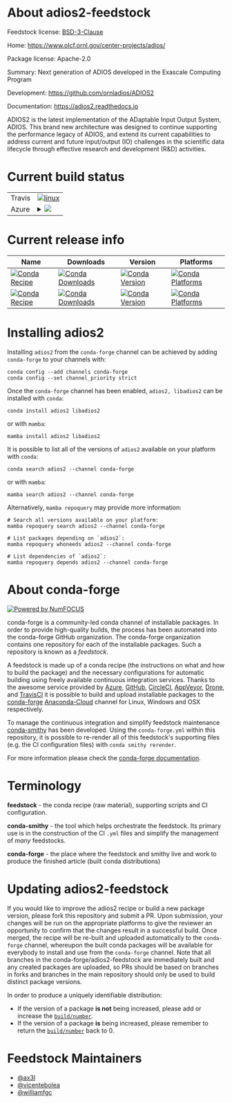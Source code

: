 About adios2-feedstock
======================

Feedstock license: [BSD-3-Clause](https://github.com/conda-forge/adios2-feedstock/blob/main/LICENSE.txt)

Home: https://www.olcf.ornl.gov/center-projects/adios/

Package license: Apache-2.0

Summary: Next generation of ADIOS developed in the Exascale Computing Program

Development: https://github.com/ornladios/ADIOS2

Documentation: https://adios2.readthedocs.io

ADIOS2 is the latest implementation of the ADaptable Input Output System,
ADIOS. This brand new architecture was designed to continue supporting the
performance legacy of ADIOS, and extend its current capabilities to address
current and future input/output (IO) challenges in the scientific data
lifecycle through effective research and development (R&D) activities.


Current build status
====================


<table><tr>
    <td>Travis</td>
    <td>
      <a href="https://app.travis-ci.com/conda-forge/adios2-feedstock">
        <img alt="linux" src="https://img.shields.io/travis/com/conda-forge/adios2-feedstock/main.svg?label=Linux">
      </a>
    </td>
  </tr>
    
  <tr>
    <td>Azure</td>
    <td>
      <details>
        <summary>
          <a href="https://dev.azure.com/conda-forge/feedstock-builds/_build/latest?definitionId=7026&branchName=main">
            <img src="https://dev.azure.com/conda-forge/feedstock-builds/_apis/build/status/adios2-feedstock?branchName=main">
          </a>
        </summary>
        <table>
          <thead><tr><th>Variant</th><th>Status</th></tr></thead>
          <tbody><tr>
              <td>linux_64_mpimpichnumpy1.22python3.10.____cpythonpython_implcpython</td>
              <td>
                <a href="https://dev.azure.com/conda-forge/feedstock-builds/_build/latest?definitionId=7026&branchName=main">
                  <img src="https://dev.azure.com/conda-forge/feedstock-builds/_apis/build/status/adios2-feedstock?branchName=main&jobName=linux&configuration=linux%20linux_64_mpimpichnumpy1.22python3.10.____cpythonpython_implcpython" alt="variant">
                </a>
              </td>
            </tr><tr>
              <td>linux_64_mpimpichnumpy1.22python3.8.____cpythonpython_implcpython</td>
              <td>
                <a href="https://dev.azure.com/conda-forge/feedstock-builds/_build/latest?definitionId=7026&branchName=main">
                  <img src="https://dev.azure.com/conda-forge/feedstock-builds/_apis/build/status/adios2-feedstock?branchName=main&jobName=linux&configuration=linux%20linux_64_mpimpichnumpy1.22python3.8.____cpythonpython_implcpython" alt="variant">
                </a>
              </td>
            </tr><tr>
              <td>linux_64_mpimpichnumpy1.22python3.9.____cpythonpython_implcpython</td>
              <td>
                <a href="https://dev.azure.com/conda-forge/feedstock-builds/_build/latest?definitionId=7026&branchName=main">
                  <img src="https://dev.azure.com/conda-forge/feedstock-builds/_apis/build/status/adios2-feedstock?branchName=main&jobName=linux&configuration=linux%20linux_64_mpimpichnumpy1.22python3.9.____cpythonpython_implcpython" alt="variant">
                </a>
              </td>
            </tr><tr>
              <td>linux_64_mpimpichnumpy1.23python3.11.____cpythonpython_implcpython</td>
              <td>
                <a href="https://dev.azure.com/conda-forge/feedstock-builds/_build/latest?definitionId=7026&branchName=main">
                  <img src="https://dev.azure.com/conda-forge/feedstock-builds/_apis/build/status/adios2-feedstock?branchName=main&jobName=linux&configuration=linux%20linux_64_mpimpichnumpy1.23python3.11.____cpythonpython_implcpython" alt="variant">
                </a>
              </td>
            </tr><tr>
              <td>linux_64_mpimpichnumpy1.26python3.12.____cpythonpython_implcpython</td>
              <td>
                <a href="https://dev.azure.com/conda-forge/feedstock-builds/_build/latest?definitionId=7026&branchName=main">
                  <img src="https://dev.azure.com/conda-forge/feedstock-builds/_apis/build/status/adios2-feedstock?branchName=main&jobName=linux&configuration=linux%20linux_64_mpimpichnumpy1.26python3.12.____cpythonpython_implcpython" alt="variant">
                </a>
              </td>
            </tr><tr>
              <td>linux_64_mpinompinumpy1.22python3.10.____cpythonpython_implcpython</td>
              <td>
                <a href="https://dev.azure.com/conda-forge/feedstock-builds/_build/latest?definitionId=7026&branchName=main">
                  <img src="https://dev.azure.com/conda-forge/feedstock-builds/_apis/build/status/adios2-feedstock?branchName=main&jobName=linux&configuration=linux%20linux_64_mpinompinumpy1.22python3.10.____cpythonpython_implcpython" alt="variant">
                </a>
              </td>
            </tr><tr>
              <td>linux_64_mpinompinumpy1.22python3.8.____cpythonpython_implcpython</td>
              <td>
                <a href="https://dev.azure.com/conda-forge/feedstock-builds/_build/latest?definitionId=7026&branchName=main">
                  <img src="https://dev.azure.com/conda-forge/feedstock-builds/_apis/build/status/adios2-feedstock?branchName=main&jobName=linux&configuration=linux%20linux_64_mpinompinumpy1.22python3.8.____cpythonpython_implcpython" alt="variant">
                </a>
              </td>
            </tr><tr>
              <td>linux_64_mpinompinumpy1.22python3.9.____cpythonpython_implcpython</td>
              <td>
                <a href="https://dev.azure.com/conda-forge/feedstock-builds/_build/latest?definitionId=7026&branchName=main">
                  <img src="https://dev.azure.com/conda-forge/feedstock-builds/_apis/build/status/adios2-feedstock?branchName=main&jobName=linux&configuration=linux%20linux_64_mpinompinumpy1.22python3.9.____cpythonpython_implcpython" alt="variant">
                </a>
              </td>
            </tr><tr>
              <td>linux_64_mpinompinumpy1.23python3.11.____cpythonpython_implcpython</td>
              <td>
                <a href="https://dev.azure.com/conda-forge/feedstock-builds/_build/latest?definitionId=7026&branchName=main">
                  <img src="https://dev.azure.com/conda-forge/feedstock-builds/_apis/build/status/adios2-feedstock?branchName=main&jobName=linux&configuration=linux%20linux_64_mpinompinumpy1.23python3.11.____cpythonpython_implcpython" alt="variant">
                </a>
              </td>
            </tr><tr>
              <td>linux_64_mpinompinumpy1.26python3.12.____cpythonpython_implcpython</td>
              <td>
                <a href="https://dev.azure.com/conda-forge/feedstock-builds/_build/latest?definitionId=7026&branchName=main">
                  <img src="https://dev.azure.com/conda-forge/feedstock-builds/_apis/build/status/adios2-feedstock?branchName=main&jobName=linux&configuration=linux%20linux_64_mpinompinumpy1.26python3.12.____cpythonpython_implcpython" alt="variant">
                </a>
              </td>
            </tr><tr>
              <td>linux_64_mpiopenmpinumpy1.22python3.10.____cpythonpython_implcpython</td>
              <td>
                <a href="https://dev.azure.com/conda-forge/feedstock-builds/_build/latest?definitionId=7026&branchName=main">
                  <img src="https://dev.azure.com/conda-forge/feedstock-builds/_apis/build/status/adios2-feedstock?branchName=main&jobName=linux&configuration=linux%20linux_64_mpiopenmpinumpy1.22python3.10.____cpythonpython_implcpython" alt="variant">
                </a>
              </td>
            </tr><tr>
              <td>linux_64_mpiopenmpinumpy1.22python3.8.____cpythonpython_implcpython</td>
              <td>
                <a href="https://dev.azure.com/conda-forge/feedstock-builds/_build/latest?definitionId=7026&branchName=main">
                  <img src="https://dev.azure.com/conda-forge/feedstock-builds/_apis/build/status/adios2-feedstock?branchName=main&jobName=linux&configuration=linux%20linux_64_mpiopenmpinumpy1.22python3.8.____cpythonpython_implcpython" alt="variant">
                </a>
              </td>
            </tr><tr>
              <td>linux_64_mpiopenmpinumpy1.22python3.9.____cpythonpython_implcpython</td>
              <td>
                <a href="https://dev.azure.com/conda-forge/feedstock-builds/_build/latest?definitionId=7026&branchName=main">
                  <img src="https://dev.azure.com/conda-forge/feedstock-builds/_apis/build/status/adios2-feedstock?branchName=main&jobName=linux&configuration=linux%20linux_64_mpiopenmpinumpy1.22python3.9.____cpythonpython_implcpython" alt="variant">
                </a>
              </td>
            </tr><tr>
              <td>linux_64_mpiopenmpinumpy1.23python3.11.____cpythonpython_implcpython</td>
              <td>
                <a href="https://dev.azure.com/conda-forge/feedstock-builds/_build/latest?definitionId=7026&branchName=main">
                  <img src="https://dev.azure.com/conda-forge/feedstock-builds/_apis/build/status/adios2-feedstock?branchName=main&jobName=linux&configuration=linux%20linux_64_mpiopenmpinumpy1.23python3.11.____cpythonpython_implcpython" alt="variant">
                </a>
              </td>
            </tr><tr>
              <td>linux_64_mpiopenmpinumpy1.26python3.12.____cpythonpython_implcpython</td>
              <td>
                <a href="https://dev.azure.com/conda-forge/feedstock-builds/_build/latest?definitionId=7026&branchName=main">
                  <img src="https://dev.azure.com/conda-forge/feedstock-builds/_apis/build/status/adios2-feedstock?branchName=main&jobName=linux&configuration=linux%20linux_64_mpiopenmpinumpy1.26python3.12.____cpythonpython_implcpython" alt="variant">
                </a>
              </td>
            </tr><tr>
              <td>linux_aarch64_mpimpichnumpy1.22python3.10.____cpythonpython_implcpython</td>
              <td>
                <a href="https://dev.azure.com/conda-forge/feedstock-builds/_build/latest?definitionId=7026&branchName=main">
                  <img src="https://dev.azure.com/conda-forge/feedstock-builds/_apis/build/status/adios2-feedstock?branchName=main&jobName=linux&configuration=linux%20linux_aarch64_mpimpichnumpy1.22python3.10.____cpythonpython_implcpython" alt="variant">
                </a>
              </td>
            </tr><tr>
              <td>linux_aarch64_mpimpichnumpy1.22python3.8.____cpythonpython_implcpython</td>
              <td>
                <a href="https://dev.azure.com/conda-forge/feedstock-builds/_build/latest?definitionId=7026&branchName=main">
                  <img src="https://dev.azure.com/conda-forge/feedstock-builds/_apis/build/status/adios2-feedstock?branchName=main&jobName=linux&configuration=linux%20linux_aarch64_mpimpichnumpy1.22python3.8.____cpythonpython_implcpython" alt="variant">
                </a>
              </td>
            </tr><tr>
              <td>linux_aarch64_mpimpichnumpy1.22python3.9.____cpythonpython_implcpython</td>
              <td>
                <a href="https://dev.azure.com/conda-forge/feedstock-builds/_build/latest?definitionId=7026&branchName=main">
                  <img src="https://dev.azure.com/conda-forge/feedstock-builds/_apis/build/status/adios2-feedstock?branchName=main&jobName=linux&configuration=linux%20linux_aarch64_mpimpichnumpy1.22python3.9.____cpythonpython_implcpython" alt="variant">
                </a>
              </td>
            </tr><tr>
              <td>linux_aarch64_mpimpichnumpy1.23python3.11.____cpythonpython_implcpython</td>
              <td>
                <a href="https://dev.azure.com/conda-forge/feedstock-builds/_build/latest?definitionId=7026&branchName=main">
                  <img src="https://dev.azure.com/conda-forge/feedstock-builds/_apis/build/status/adios2-feedstock?branchName=main&jobName=linux&configuration=linux%20linux_aarch64_mpimpichnumpy1.23python3.11.____cpythonpython_implcpython" alt="variant">
                </a>
              </td>
            </tr><tr>
              <td>linux_aarch64_mpimpichnumpy1.26python3.12.____cpythonpython_implcpython</td>
              <td>
                <a href="https://dev.azure.com/conda-forge/feedstock-builds/_build/latest?definitionId=7026&branchName=main">
                  <img src="https://dev.azure.com/conda-forge/feedstock-builds/_apis/build/status/adios2-feedstock?branchName=main&jobName=linux&configuration=linux%20linux_aarch64_mpimpichnumpy1.26python3.12.____cpythonpython_implcpython" alt="variant">
                </a>
              </td>
            </tr><tr>
              <td>linux_aarch64_mpinompinumpy1.22python3.10.____cpythonpython_implcpython</td>
              <td>
                <a href="https://dev.azure.com/conda-forge/feedstock-builds/_build/latest?definitionId=7026&branchName=main">
                  <img src="https://dev.azure.com/conda-forge/feedstock-builds/_apis/build/status/adios2-feedstock?branchName=main&jobName=linux&configuration=linux%20linux_aarch64_mpinompinumpy1.22python3.10.____cpythonpython_implcpython" alt="variant">
                </a>
              </td>
            </tr><tr>
              <td>linux_aarch64_mpinompinumpy1.22python3.8.____cpythonpython_implcpython</td>
              <td>
                <a href="https://dev.azure.com/conda-forge/feedstock-builds/_build/latest?definitionId=7026&branchName=main">
                  <img src="https://dev.azure.com/conda-forge/feedstock-builds/_apis/build/status/adios2-feedstock?branchName=main&jobName=linux&configuration=linux%20linux_aarch64_mpinompinumpy1.22python3.8.____cpythonpython_implcpython" alt="variant">
                </a>
              </td>
            </tr><tr>
              <td>linux_aarch64_mpinompinumpy1.22python3.9.____cpythonpython_implcpython</td>
              <td>
                <a href="https://dev.azure.com/conda-forge/feedstock-builds/_build/latest?definitionId=7026&branchName=main">
                  <img src="https://dev.azure.com/conda-forge/feedstock-builds/_apis/build/status/adios2-feedstock?branchName=main&jobName=linux&configuration=linux%20linux_aarch64_mpinompinumpy1.22python3.9.____cpythonpython_implcpython" alt="variant">
                </a>
              </td>
            </tr><tr>
              <td>linux_aarch64_mpinompinumpy1.23python3.11.____cpythonpython_implcpython</td>
              <td>
                <a href="https://dev.azure.com/conda-forge/feedstock-builds/_build/latest?definitionId=7026&branchName=main">
                  <img src="https://dev.azure.com/conda-forge/feedstock-builds/_apis/build/status/adios2-feedstock?branchName=main&jobName=linux&configuration=linux%20linux_aarch64_mpinompinumpy1.23python3.11.____cpythonpython_implcpython" alt="variant">
                </a>
              </td>
            </tr><tr>
              <td>linux_aarch64_mpinompinumpy1.26python3.12.____cpythonpython_implcpython</td>
              <td>
                <a href="https://dev.azure.com/conda-forge/feedstock-builds/_build/latest?definitionId=7026&branchName=main">
                  <img src="https://dev.azure.com/conda-forge/feedstock-builds/_apis/build/status/adios2-feedstock?branchName=main&jobName=linux&configuration=linux%20linux_aarch64_mpinompinumpy1.26python3.12.____cpythonpython_implcpython" alt="variant">
                </a>
              </td>
            </tr><tr>
              <td>linux_aarch64_mpiopenmpinumpy1.22python3.10.____cpythonpython_implcpython</td>
              <td>
                <a href="https://dev.azure.com/conda-forge/feedstock-builds/_build/latest?definitionId=7026&branchName=main">
                  <img src="https://dev.azure.com/conda-forge/feedstock-builds/_apis/build/status/adios2-feedstock?branchName=main&jobName=linux&configuration=linux%20linux_aarch64_mpiopenmpinumpy1.22python3.10.____cpythonpython_implcpython" alt="variant">
                </a>
              </td>
            </tr><tr>
              <td>linux_aarch64_mpiopenmpinumpy1.22python3.8.____cpythonpython_implcpython</td>
              <td>
                <a href="https://dev.azure.com/conda-forge/feedstock-builds/_build/latest?definitionId=7026&branchName=main">
                  <img src="https://dev.azure.com/conda-forge/feedstock-builds/_apis/build/status/adios2-feedstock?branchName=main&jobName=linux&configuration=linux%20linux_aarch64_mpiopenmpinumpy1.22python3.8.____cpythonpython_implcpython" alt="variant">
                </a>
              </td>
            </tr><tr>
              <td>linux_aarch64_mpiopenmpinumpy1.22python3.9.____cpythonpython_implcpython</td>
              <td>
                <a href="https://dev.azure.com/conda-forge/feedstock-builds/_build/latest?definitionId=7026&branchName=main">
                  <img src="https://dev.azure.com/conda-forge/feedstock-builds/_apis/build/status/adios2-feedstock?branchName=main&jobName=linux&configuration=linux%20linux_aarch64_mpiopenmpinumpy1.22python3.9.____cpythonpython_implcpython" alt="variant">
                </a>
              </td>
            </tr><tr>
              <td>linux_aarch64_mpiopenmpinumpy1.23python3.11.____cpythonpython_implcpython</td>
              <td>
                <a href="https://dev.azure.com/conda-forge/feedstock-builds/_build/latest?definitionId=7026&branchName=main">
                  <img src="https://dev.azure.com/conda-forge/feedstock-builds/_apis/build/status/adios2-feedstock?branchName=main&jobName=linux&configuration=linux%20linux_aarch64_mpiopenmpinumpy1.23python3.11.____cpythonpython_implcpython" alt="variant">
                </a>
              </td>
            </tr><tr>
              <td>linux_aarch64_mpiopenmpinumpy1.26python3.12.____cpythonpython_implcpython</td>
              <td>
                <a href="https://dev.azure.com/conda-forge/feedstock-builds/_build/latest?definitionId=7026&branchName=main">
                  <img src="https://dev.azure.com/conda-forge/feedstock-builds/_apis/build/status/adios2-feedstock?branchName=main&jobName=linux&configuration=linux%20linux_aarch64_mpiopenmpinumpy1.26python3.12.____cpythonpython_implcpython" alt="variant">
                </a>
              </td>
            </tr><tr>
              <td>linux_ppc64le_mpimpichnumpy1.22python3.10.____cpythonpython_implcpython</td>
              <td>
                <a href="https://dev.azure.com/conda-forge/feedstock-builds/_build/latest?definitionId=7026&branchName=main">
                  <img src="https://dev.azure.com/conda-forge/feedstock-builds/_apis/build/status/adios2-feedstock?branchName=main&jobName=linux&configuration=linux%20linux_ppc64le_mpimpichnumpy1.22python3.10.____cpythonpython_implcpython" alt="variant">
                </a>
              </td>
            </tr><tr>
              <td>linux_ppc64le_mpimpichnumpy1.22python3.8.____cpythonpython_implcpython</td>
              <td>
                <a href="https://dev.azure.com/conda-forge/feedstock-builds/_build/latest?definitionId=7026&branchName=main">
                  <img src="https://dev.azure.com/conda-forge/feedstock-builds/_apis/build/status/adios2-feedstock?branchName=main&jobName=linux&configuration=linux%20linux_ppc64le_mpimpichnumpy1.22python3.8.____cpythonpython_implcpython" alt="variant">
                </a>
              </td>
            </tr><tr>
              <td>linux_ppc64le_mpimpichnumpy1.22python3.9.____cpythonpython_implcpython</td>
              <td>
                <a href="https://dev.azure.com/conda-forge/feedstock-builds/_build/latest?definitionId=7026&branchName=main">
                  <img src="https://dev.azure.com/conda-forge/feedstock-builds/_apis/build/status/adios2-feedstock?branchName=main&jobName=linux&configuration=linux%20linux_ppc64le_mpimpichnumpy1.22python3.9.____cpythonpython_implcpython" alt="variant">
                </a>
              </td>
            </tr><tr>
              <td>linux_ppc64le_mpimpichnumpy1.23python3.11.____cpythonpython_implcpython</td>
              <td>
                <a href="https://dev.azure.com/conda-forge/feedstock-builds/_build/latest?definitionId=7026&branchName=main">
                  <img src="https://dev.azure.com/conda-forge/feedstock-builds/_apis/build/status/adios2-feedstock?branchName=main&jobName=linux&configuration=linux%20linux_ppc64le_mpimpichnumpy1.23python3.11.____cpythonpython_implcpython" alt="variant">
                </a>
              </td>
            </tr><tr>
              <td>linux_ppc64le_mpimpichnumpy1.26python3.12.____cpythonpython_implcpython</td>
              <td>
                <a href="https://dev.azure.com/conda-forge/feedstock-builds/_build/latest?definitionId=7026&branchName=main">
                  <img src="https://dev.azure.com/conda-forge/feedstock-builds/_apis/build/status/adios2-feedstock?branchName=main&jobName=linux&configuration=linux%20linux_ppc64le_mpimpichnumpy1.26python3.12.____cpythonpython_implcpython" alt="variant">
                </a>
              </td>
            </tr><tr>
              <td>linux_ppc64le_mpinompinumpy1.22python3.10.____cpythonpython_implcpython</td>
              <td>
                <a href="https://dev.azure.com/conda-forge/feedstock-builds/_build/latest?definitionId=7026&branchName=main">
                  <img src="https://dev.azure.com/conda-forge/feedstock-builds/_apis/build/status/adios2-feedstock?branchName=main&jobName=linux&configuration=linux%20linux_ppc64le_mpinompinumpy1.22python3.10.____cpythonpython_implcpython" alt="variant">
                </a>
              </td>
            </tr><tr>
              <td>linux_ppc64le_mpinompinumpy1.22python3.8.____cpythonpython_implcpython</td>
              <td>
                <a href="https://dev.azure.com/conda-forge/feedstock-builds/_build/latest?definitionId=7026&branchName=main">
                  <img src="https://dev.azure.com/conda-forge/feedstock-builds/_apis/build/status/adios2-feedstock?branchName=main&jobName=linux&configuration=linux%20linux_ppc64le_mpinompinumpy1.22python3.8.____cpythonpython_implcpython" alt="variant">
                </a>
              </td>
            </tr><tr>
              <td>linux_ppc64le_mpinompinumpy1.22python3.9.____cpythonpython_implcpython</td>
              <td>
                <a href="https://dev.azure.com/conda-forge/feedstock-builds/_build/latest?definitionId=7026&branchName=main">
                  <img src="https://dev.azure.com/conda-forge/feedstock-builds/_apis/build/status/adios2-feedstock?branchName=main&jobName=linux&configuration=linux%20linux_ppc64le_mpinompinumpy1.22python3.9.____cpythonpython_implcpython" alt="variant">
                </a>
              </td>
            </tr><tr>
              <td>linux_ppc64le_mpinompinumpy1.23python3.11.____cpythonpython_implcpython</td>
              <td>
                <a href="https://dev.azure.com/conda-forge/feedstock-builds/_build/latest?definitionId=7026&branchName=main">
                  <img src="https://dev.azure.com/conda-forge/feedstock-builds/_apis/build/status/adios2-feedstock?branchName=main&jobName=linux&configuration=linux%20linux_ppc64le_mpinompinumpy1.23python3.11.____cpythonpython_implcpython" alt="variant">
                </a>
              </td>
            </tr><tr>
              <td>linux_ppc64le_mpinompinumpy1.26python3.12.____cpythonpython_implcpython</td>
              <td>
                <a href="https://dev.azure.com/conda-forge/feedstock-builds/_build/latest?definitionId=7026&branchName=main">
                  <img src="https://dev.azure.com/conda-forge/feedstock-builds/_apis/build/status/adios2-feedstock?branchName=main&jobName=linux&configuration=linux%20linux_ppc64le_mpinompinumpy1.26python3.12.____cpythonpython_implcpython" alt="variant">
                </a>
              </td>
            </tr><tr>
              <td>linux_ppc64le_mpiopenmpinumpy1.22python3.10.____cpythonpython_implcpython</td>
              <td>
                <a href="https://dev.azure.com/conda-forge/feedstock-builds/_build/latest?definitionId=7026&branchName=main">
                  <img src="https://dev.azure.com/conda-forge/feedstock-builds/_apis/build/status/adios2-feedstock?branchName=main&jobName=linux&configuration=linux%20linux_ppc64le_mpiopenmpinumpy1.22python3.10.____cpythonpython_implcpython" alt="variant">
                </a>
              </td>
            </tr><tr>
              <td>linux_ppc64le_mpiopenmpinumpy1.22python3.8.____cpythonpython_implcpython</td>
              <td>
                <a href="https://dev.azure.com/conda-forge/feedstock-builds/_build/latest?definitionId=7026&branchName=main">
                  <img src="https://dev.azure.com/conda-forge/feedstock-builds/_apis/build/status/adios2-feedstock?branchName=main&jobName=linux&configuration=linux%20linux_ppc64le_mpiopenmpinumpy1.22python3.8.____cpythonpython_implcpython" alt="variant">
                </a>
              </td>
            </tr><tr>
              <td>linux_ppc64le_mpiopenmpinumpy1.22python3.9.____cpythonpython_implcpython</td>
              <td>
                <a href="https://dev.azure.com/conda-forge/feedstock-builds/_build/latest?definitionId=7026&branchName=main">
                  <img src="https://dev.azure.com/conda-forge/feedstock-builds/_apis/build/status/adios2-feedstock?branchName=main&jobName=linux&configuration=linux%20linux_ppc64le_mpiopenmpinumpy1.22python3.9.____cpythonpython_implcpython" alt="variant">
                </a>
              </td>
            </tr><tr>
              <td>linux_ppc64le_mpiopenmpinumpy1.23python3.11.____cpythonpython_implcpython</td>
              <td>
                <a href="https://dev.azure.com/conda-forge/feedstock-builds/_build/latest?definitionId=7026&branchName=main">
                  <img src="https://dev.azure.com/conda-forge/feedstock-builds/_apis/build/status/adios2-feedstock?branchName=main&jobName=linux&configuration=linux%20linux_ppc64le_mpiopenmpinumpy1.23python3.11.____cpythonpython_implcpython" alt="variant">
                </a>
              </td>
            </tr><tr>
              <td>linux_ppc64le_mpiopenmpinumpy1.26python3.12.____cpythonpython_implcpython</td>
              <td>
                <a href="https://dev.azure.com/conda-forge/feedstock-builds/_build/latest?definitionId=7026&branchName=main">
                  <img src="https://dev.azure.com/conda-forge/feedstock-builds/_apis/build/status/adios2-feedstock?branchName=main&jobName=linux&configuration=linux%20linux_ppc64le_mpiopenmpinumpy1.26python3.12.____cpythonpython_implcpython" alt="variant">
                </a>
              </td>
            </tr><tr>
              <td>osx_64_mpimpichnumpy1.22python3.10.____cpythonpython_implcpython</td>
              <td>
                <a href="https://dev.azure.com/conda-forge/feedstock-builds/_build/latest?definitionId=7026&branchName=main">
                  <img src="https://dev.azure.com/conda-forge/feedstock-builds/_apis/build/status/adios2-feedstock?branchName=main&jobName=osx&configuration=osx%20osx_64_mpimpichnumpy1.22python3.10.____cpythonpython_implcpython" alt="variant">
                </a>
              </td>
            </tr><tr>
              <td>osx_64_mpimpichnumpy1.22python3.8.____cpythonpython_implcpython</td>
              <td>
                <a href="https://dev.azure.com/conda-forge/feedstock-builds/_build/latest?definitionId=7026&branchName=main">
                  <img src="https://dev.azure.com/conda-forge/feedstock-builds/_apis/build/status/adios2-feedstock?branchName=main&jobName=osx&configuration=osx%20osx_64_mpimpichnumpy1.22python3.8.____cpythonpython_implcpython" alt="variant">
                </a>
              </td>
            </tr><tr>
              <td>osx_64_mpimpichnumpy1.22python3.9.____cpythonpython_implcpython</td>
              <td>
                <a href="https://dev.azure.com/conda-forge/feedstock-builds/_build/latest?definitionId=7026&branchName=main">
                  <img src="https://dev.azure.com/conda-forge/feedstock-builds/_apis/build/status/adios2-feedstock?branchName=main&jobName=osx&configuration=osx%20osx_64_mpimpichnumpy1.22python3.9.____cpythonpython_implcpython" alt="variant">
                </a>
              </td>
            </tr><tr>
              <td>osx_64_mpimpichnumpy1.23python3.11.____cpythonpython_implcpython</td>
              <td>
                <a href="https://dev.azure.com/conda-forge/feedstock-builds/_build/latest?definitionId=7026&branchName=main">
                  <img src="https://dev.azure.com/conda-forge/feedstock-builds/_apis/build/status/adios2-feedstock?branchName=main&jobName=osx&configuration=osx%20osx_64_mpimpichnumpy1.23python3.11.____cpythonpython_implcpython" alt="variant">
                </a>
              </td>
            </tr><tr>
              <td>osx_64_mpimpichnumpy1.26python3.12.____cpythonpython_implcpython</td>
              <td>
                <a href="https://dev.azure.com/conda-forge/feedstock-builds/_build/latest?definitionId=7026&branchName=main">
                  <img src="https://dev.azure.com/conda-forge/feedstock-builds/_apis/build/status/adios2-feedstock?branchName=main&jobName=osx&configuration=osx%20osx_64_mpimpichnumpy1.26python3.12.____cpythonpython_implcpython" alt="variant">
                </a>
              </td>
            </tr><tr>
              <td>osx_64_mpinompinumpy1.22python3.10.____cpythonpython_implcpython</td>
              <td>
                <a href="https://dev.azure.com/conda-forge/feedstock-builds/_build/latest?definitionId=7026&branchName=main">
                  <img src="https://dev.azure.com/conda-forge/feedstock-builds/_apis/build/status/adios2-feedstock?branchName=main&jobName=osx&configuration=osx%20osx_64_mpinompinumpy1.22python3.10.____cpythonpython_implcpython" alt="variant">
                </a>
              </td>
            </tr><tr>
              <td>osx_64_mpinompinumpy1.22python3.8.____cpythonpython_implcpython</td>
              <td>
                <a href="https://dev.azure.com/conda-forge/feedstock-builds/_build/latest?definitionId=7026&branchName=main">
                  <img src="https://dev.azure.com/conda-forge/feedstock-builds/_apis/build/status/adios2-feedstock?branchName=main&jobName=osx&configuration=osx%20osx_64_mpinompinumpy1.22python3.8.____cpythonpython_implcpython" alt="variant">
                </a>
              </td>
            </tr><tr>
              <td>osx_64_mpinompinumpy1.22python3.9.____cpythonpython_implcpython</td>
              <td>
                <a href="https://dev.azure.com/conda-forge/feedstock-builds/_build/latest?definitionId=7026&branchName=main">
                  <img src="https://dev.azure.com/conda-forge/feedstock-builds/_apis/build/status/adios2-feedstock?branchName=main&jobName=osx&configuration=osx%20osx_64_mpinompinumpy1.22python3.9.____cpythonpython_implcpython" alt="variant">
                </a>
              </td>
            </tr><tr>
              <td>osx_64_mpinompinumpy1.23python3.11.____cpythonpython_implcpython</td>
              <td>
                <a href="https://dev.azure.com/conda-forge/feedstock-builds/_build/latest?definitionId=7026&branchName=main">
                  <img src="https://dev.azure.com/conda-forge/feedstock-builds/_apis/build/status/adios2-feedstock?branchName=main&jobName=osx&configuration=osx%20osx_64_mpinompinumpy1.23python3.11.____cpythonpython_implcpython" alt="variant">
                </a>
              </td>
            </tr><tr>
              <td>osx_64_mpinompinumpy1.26python3.12.____cpythonpython_implcpython</td>
              <td>
                <a href="https://dev.azure.com/conda-forge/feedstock-builds/_build/latest?definitionId=7026&branchName=main">
                  <img src="https://dev.azure.com/conda-forge/feedstock-builds/_apis/build/status/adios2-feedstock?branchName=main&jobName=osx&configuration=osx%20osx_64_mpinompinumpy1.26python3.12.____cpythonpython_implcpython" alt="variant">
                </a>
              </td>
            </tr><tr>
              <td>osx_64_mpiopenmpinumpy1.22python3.10.____cpythonpython_implcpython</td>
              <td>
                <a href="https://dev.azure.com/conda-forge/feedstock-builds/_build/latest?definitionId=7026&branchName=main">
                  <img src="https://dev.azure.com/conda-forge/feedstock-builds/_apis/build/status/adios2-feedstock?branchName=main&jobName=osx&configuration=osx%20osx_64_mpiopenmpinumpy1.22python3.10.____cpythonpython_implcpython" alt="variant">
                </a>
              </td>
            </tr><tr>
              <td>osx_64_mpiopenmpinumpy1.22python3.8.____cpythonpython_implcpython</td>
              <td>
                <a href="https://dev.azure.com/conda-forge/feedstock-builds/_build/latest?definitionId=7026&branchName=main">
                  <img src="https://dev.azure.com/conda-forge/feedstock-builds/_apis/build/status/adios2-feedstock?branchName=main&jobName=osx&configuration=osx%20osx_64_mpiopenmpinumpy1.22python3.8.____cpythonpython_implcpython" alt="variant">
                </a>
              </td>
            </tr><tr>
              <td>osx_64_mpiopenmpinumpy1.22python3.9.____cpythonpython_implcpython</td>
              <td>
                <a href="https://dev.azure.com/conda-forge/feedstock-builds/_build/latest?definitionId=7026&branchName=main">
                  <img src="https://dev.azure.com/conda-forge/feedstock-builds/_apis/build/status/adios2-feedstock?branchName=main&jobName=osx&configuration=osx%20osx_64_mpiopenmpinumpy1.22python3.9.____cpythonpython_implcpython" alt="variant">
                </a>
              </td>
            </tr><tr>
              <td>osx_64_mpiopenmpinumpy1.23python3.11.____cpythonpython_implcpython</td>
              <td>
                <a href="https://dev.azure.com/conda-forge/feedstock-builds/_build/latest?definitionId=7026&branchName=main">
                  <img src="https://dev.azure.com/conda-forge/feedstock-builds/_apis/build/status/adios2-feedstock?branchName=main&jobName=osx&configuration=osx%20osx_64_mpiopenmpinumpy1.23python3.11.____cpythonpython_implcpython" alt="variant">
                </a>
              </td>
            </tr><tr>
              <td>osx_64_mpiopenmpinumpy1.26python3.12.____cpythonpython_implcpython</td>
              <td>
                <a href="https://dev.azure.com/conda-forge/feedstock-builds/_build/latest?definitionId=7026&branchName=main">
                  <img src="https://dev.azure.com/conda-forge/feedstock-builds/_apis/build/status/adios2-feedstock?branchName=main&jobName=osx&configuration=osx%20osx_64_mpiopenmpinumpy1.26python3.12.____cpythonpython_implcpython" alt="variant">
                </a>
              </td>
            </tr><tr>
              <td>osx_arm64_mpimpichnumpy1.22python3.10.____cpython</td>
              <td>
                <a href="https://dev.azure.com/conda-forge/feedstock-builds/_build/latest?definitionId=7026&branchName=main">
                  <img src="https://dev.azure.com/conda-forge/feedstock-builds/_apis/build/status/adios2-feedstock?branchName=main&jobName=osx&configuration=osx%20osx_arm64_mpimpichnumpy1.22python3.10.____cpython" alt="variant">
                </a>
              </td>
            </tr><tr>
              <td>osx_arm64_mpimpichnumpy1.22python3.8.____cpython</td>
              <td>
                <a href="https://dev.azure.com/conda-forge/feedstock-builds/_build/latest?definitionId=7026&branchName=main">
                  <img src="https://dev.azure.com/conda-forge/feedstock-builds/_apis/build/status/adios2-feedstock?branchName=main&jobName=osx&configuration=osx%20osx_arm64_mpimpichnumpy1.22python3.8.____cpython" alt="variant">
                </a>
              </td>
            </tr><tr>
              <td>osx_arm64_mpimpichnumpy1.22python3.9.____cpython</td>
              <td>
                <a href="https://dev.azure.com/conda-forge/feedstock-builds/_build/latest?definitionId=7026&branchName=main">
                  <img src="https://dev.azure.com/conda-forge/feedstock-builds/_apis/build/status/adios2-feedstock?branchName=main&jobName=osx&configuration=osx%20osx_arm64_mpimpichnumpy1.22python3.9.____cpython" alt="variant">
                </a>
              </td>
            </tr><tr>
              <td>osx_arm64_mpimpichnumpy1.23python3.11.____cpython</td>
              <td>
                <a href="https://dev.azure.com/conda-forge/feedstock-builds/_build/latest?definitionId=7026&branchName=main">
                  <img src="https://dev.azure.com/conda-forge/feedstock-builds/_apis/build/status/adios2-feedstock?branchName=main&jobName=osx&configuration=osx%20osx_arm64_mpimpichnumpy1.23python3.11.____cpython" alt="variant">
                </a>
              </td>
            </tr><tr>
              <td>osx_arm64_mpimpichnumpy1.26python3.12.____cpython</td>
              <td>
                <a href="https://dev.azure.com/conda-forge/feedstock-builds/_build/latest?definitionId=7026&branchName=main">
                  <img src="https://dev.azure.com/conda-forge/feedstock-builds/_apis/build/status/adios2-feedstock?branchName=main&jobName=osx&configuration=osx%20osx_arm64_mpimpichnumpy1.26python3.12.____cpython" alt="variant">
                </a>
              </td>
            </tr><tr>
              <td>osx_arm64_mpinompinumpy1.22python3.10.____cpython</td>
              <td>
                <a href="https://dev.azure.com/conda-forge/feedstock-builds/_build/latest?definitionId=7026&branchName=main">
                  <img src="https://dev.azure.com/conda-forge/feedstock-builds/_apis/build/status/adios2-feedstock?branchName=main&jobName=osx&configuration=osx%20osx_arm64_mpinompinumpy1.22python3.10.____cpython" alt="variant">
                </a>
              </td>
            </tr><tr>
              <td>osx_arm64_mpinompinumpy1.22python3.8.____cpython</td>
              <td>
                <a href="https://dev.azure.com/conda-forge/feedstock-builds/_build/latest?definitionId=7026&branchName=main">
                  <img src="https://dev.azure.com/conda-forge/feedstock-builds/_apis/build/status/adios2-feedstock?branchName=main&jobName=osx&configuration=osx%20osx_arm64_mpinompinumpy1.22python3.8.____cpython" alt="variant">
                </a>
              </td>
            </tr><tr>
              <td>osx_arm64_mpinompinumpy1.22python3.9.____cpython</td>
              <td>
                <a href="https://dev.azure.com/conda-forge/feedstock-builds/_build/latest?definitionId=7026&branchName=main">
                  <img src="https://dev.azure.com/conda-forge/feedstock-builds/_apis/build/status/adios2-feedstock?branchName=main&jobName=osx&configuration=osx%20osx_arm64_mpinompinumpy1.22python3.9.____cpython" alt="variant">
                </a>
              </td>
            </tr><tr>
              <td>osx_arm64_mpinompinumpy1.23python3.11.____cpython</td>
              <td>
                <a href="https://dev.azure.com/conda-forge/feedstock-builds/_build/latest?definitionId=7026&branchName=main">
                  <img src="https://dev.azure.com/conda-forge/feedstock-builds/_apis/build/status/adios2-feedstock?branchName=main&jobName=osx&configuration=osx%20osx_arm64_mpinompinumpy1.23python3.11.____cpython" alt="variant">
                </a>
              </td>
            </tr><tr>
              <td>osx_arm64_mpinompinumpy1.26python3.12.____cpython</td>
              <td>
                <a href="https://dev.azure.com/conda-forge/feedstock-builds/_build/latest?definitionId=7026&branchName=main">
                  <img src="https://dev.azure.com/conda-forge/feedstock-builds/_apis/build/status/adios2-feedstock?branchName=main&jobName=osx&configuration=osx%20osx_arm64_mpinompinumpy1.26python3.12.____cpython" alt="variant">
                </a>
              </td>
            </tr><tr>
              <td>osx_arm64_mpiopenmpinumpy1.22python3.10.____cpython</td>
              <td>
                <a href="https://dev.azure.com/conda-forge/feedstock-builds/_build/latest?definitionId=7026&branchName=main">
                  <img src="https://dev.azure.com/conda-forge/feedstock-builds/_apis/build/status/adios2-feedstock?branchName=main&jobName=osx&configuration=osx%20osx_arm64_mpiopenmpinumpy1.22python3.10.____cpython" alt="variant">
                </a>
              </td>
            </tr><tr>
              <td>osx_arm64_mpiopenmpinumpy1.22python3.8.____cpython</td>
              <td>
                <a href="https://dev.azure.com/conda-forge/feedstock-builds/_build/latest?definitionId=7026&branchName=main">
                  <img src="https://dev.azure.com/conda-forge/feedstock-builds/_apis/build/status/adios2-feedstock?branchName=main&jobName=osx&configuration=osx%20osx_arm64_mpiopenmpinumpy1.22python3.8.____cpython" alt="variant">
                </a>
              </td>
            </tr><tr>
              <td>osx_arm64_mpiopenmpinumpy1.22python3.9.____cpython</td>
              <td>
                <a href="https://dev.azure.com/conda-forge/feedstock-builds/_build/latest?definitionId=7026&branchName=main">
                  <img src="https://dev.azure.com/conda-forge/feedstock-builds/_apis/build/status/adios2-feedstock?branchName=main&jobName=osx&configuration=osx%20osx_arm64_mpiopenmpinumpy1.22python3.9.____cpython" alt="variant">
                </a>
              </td>
            </tr><tr>
              <td>osx_arm64_mpiopenmpinumpy1.23python3.11.____cpython</td>
              <td>
                <a href="https://dev.azure.com/conda-forge/feedstock-builds/_build/latest?definitionId=7026&branchName=main">
                  <img src="https://dev.azure.com/conda-forge/feedstock-builds/_apis/build/status/adios2-feedstock?branchName=main&jobName=osx&configuration=osx%20osx_arm64_mpiopenmpinumpy1.23python3.11.____cpython" alt="variant">
                </a>
              </td>
            </tr><tr>
              <td>osx_arm64_mpiopenmpinumpy1.26python3.12.____cpython</td>
              <td>
                <a href="https://dev.azure.com/conda-forge/feedstock-builds/_build/latest?definitionId=7026&branchName=main">
                  <img src="https://dev.azure.com/conda-forge/feedstock-builds/_apis/build/status/adios2-feedstock?branchName=main&jobName=osx&configuration=osx%20osx_arm64_mpiopenmpinumpy1.26python3.12.____cpython" alt="variant">
                </a>
              </td>
            </tr><tr>
              <td>win_64_numpy1.22python3.10.____cpythonpython_implcpython</td>
              <td>
                <a href="https://dev.azure.com/conda-forge/feedstock-builds/_build/latest?definitionId=7026&branchName=main">
                  <img src="https://dev.azure.com/conda-forge/feedstock-builds/_apis/build/status/adios2-feedstock?branchName=main&jobName=win&configuration=win%20win_64_numpy1.22python3.10.____cpythonpython_implcpython" alt="variant">
                </a>
              </td>
            </tr><tr>
              <td>win_64_numpy1.22python3.8.____cpythonpython_implcpython</td>
              <td>
                <a href="https://dev.azure.com/conda-forge/feedstock-builds/_build/latest?definitionId=7026&branchName=main">
                  <img src="https://dev.azure.com/conda-forge/feedstock-builds/_apis/build/status/adios2-feedstock?branchName=main&jobName=win&configuration=win%20win_64_numpy1.22python3.8.____cpythonpython_implcpython" alt="variant">
                </a>
              </td>
            </tr><tr>
              <td>win_64_numpy1.22python3.9.____cpythonpython_implcpython</td>
              <td>
                <a href="https://dev.azure.com/conda-forge/feedstock-builds/_build/latest?definitionId=7026&branchName=main">
                  <img src="https://dev.azure.com/conda-forge/feedstock-builds/_apis/build/status/adios2-feedstock?branchName=main&jobName=win&configuration=win%20win_64_numpy1.22python3.9.____cpythonpython_implcpython" alt="variant">
                </a>
              </td>
            </tr><tr>
              <td>win_64_numpy1.23python3.11.____cpythonpython_implcpython</td>
              <td>
                <a href="https://dev.azure.com/conda-forge/feedstock-builds/_build/latest?definitionId=7026&branchName=main">
                  <img src="https://dev.azure.com/conda-forge/feedstock-builds/_apis/build/status/adios2-feedstock?branchName=main&jobName=win&configuration=win%20win_64_numpy1.23python3.11.____cpythonpython_implcpython" alt="variant">
                </a>
              </td>
            </tr><tr>
              <td>win_64_numpy1.26python3.12.____cpythonpython_implcpython</td>
              <td>
                <a href="https://dev.azure.com/conda-forge/feedstock-builds/_build/latest?definitionId=7026&branchName=main">
                  <img src="https://dev.azure.com/conda-forge/feedstock-builds/_apis/build/status/adios2-feedstock?branchName=main&jobName=win&configuration=win%20win_64_numpy1.26python3.12.____cpythonpython_implcpython" alt="variant">
                </a>
              </td>
            </tr>
          </tbody>
        </table>
      </details>
    </td>
  </tr>
</table>

Current release info
====================

| Name | Downloads | Version | Platforms |
| --- | --- | --- | --- |
| [![Conda Recipe](https://img.shields.io/badge/recipe-adios2-green.svg)](https://anaconda.org/conda-forge/adios2) | [![Conda Downloads](https://img.shields.io/conda/dn/conda-forge/adios2.svg)](https://anaconda.org/conda-forge/adios2) | [![Conda Version](https://img.shields.io/conda/vn/conda-forge/adios2.svg)](https://anaconda.org/conda-forge/adios2) | [![Conda Platforms](https://img.shields.io/conda/pn/conda-forge/adios2.svg)](https://anaconda.org/conda-forge/adios2) |
| [![Conda Recipe](https://img.shields.io/badge/recipe-libadios2-green.svg)](https://anaconda.org/conda-forge/libadios2) | [![Conda Downloads](https://img.shields.io/conda/dn/conda-forge/libadios2.svg)](https://anaconda.org/conda-forge/libadios2) | [![Conda Version](https://img.shields.io/conda/vn/conda-forge/libadios2.svg)](https://anaconda.org/conda-forge/libadios2) | [![Conda Platforms](https://img.shields.io/conda/pn/conda-forge/libadios2.svg)](https://anaconda.org/conda-forge/libadios2) |

Installing adios2
=================

Installing `adios2` from the `conda-forge` channel can be achieved by adding `conda-forge` to your channels with:

```
conda config --add channels conda-forge
conda config --set channel_priority strict
```

Once the `conda-forge` channel has been enabled, `adios2, libadios2` can be installed with `conda`:

```
conda install adios2 libadios2
```

or with `mamba`:

```
mamba install adios2 libadios2
```

It is possible to list all of the versions of `adios2` available on your platform with `conda`:

```
conda search adios2 --channel conda-forge
```

or with `mamba`:

```
mamba search adios2 --channel conda-forge
```

Alternatively, `mamba repoquery` may provide more information:

```
# Search all versions available on your platform:
mamba repoquery search adios2 --channel conda-forge

# List packages depending on `adios2`:
mamba repoquery whoneeds adios2 --channel conda-forge

# List dependencies of `adios2`:
mamba repoquery depends adios2 --channel conda-forge
```


About conda-forge
=================

[![Powered by
NumFOCUS](https://img.shields.io/badge/powered%20by-NumFOCUS-orange.svg?style=flat&colorA=E1523D&colorB=007D8A)](https://numfocus.org)

conda-forge is a community-led conda channel of installable packages.
In order to provide high-quality builds, the process has been automated into the
conda-forge GitHub organization. The conda-forge organization contains one repository
for each of the installable packages. Such a repository is known as a *feedstock*.

A feedstock is made up of a conda recipe (the instructions on what and how to build
the package) and the necessary configurations for automatic building using freely
available continuous integration services. Thanks to the awesome service provided by
[Azure](https://azure.microsoft.com/en-us/services/devops/), [GitHub](https://github.com/),
[CircleCI](https://circleci.com/), [AppVeyor](https://www.appveyor.com/),
[Drone](https://cloud.drone.io/welcome), and [TravisCI](https://travis-ci.com/)
it is possible to build and upload installable packages to the
[conda-forge](https://anaconda.org/conda-forge) [Anaconda-Cloud](https://anaconda.org/)
channel for Linux, Windows and OSX respectively.

To manage the continuous integration and simplify feedstock maintenance
[conda-smithy](https://github.com/conda-forge/conda-smithy) has been developed.
Using the ``conda-forge.yml`` within this repository, it is possible to re-render all of
this feedstock's supporting files (e.g. the CI configuration files) with ``conda smithy rerender``.

For more information please check the [conda-forge documentation](https://conda-forge.org/docs/).

Terminology
===========

**feedstock** - the conda recipe (raw material), supporting scripts and CI configuration.

**conda-smithy** - the tool which helps orchestrate the feedstock.
                   Its primary use is in the construction of the CI ``.yml`` files
                   and simplify the management of *many* feedstocks.

**conda-forge** - the place where the feedstock and smithy live and work to
                  produce the finished article (built conda distributions)


Updating adios2-feedstock
=========================

If you would like to improve the adios2 recipe or build a new
package version, please fork this repository and submit a PR. Upon submission,
your changes will be run on the appropriate platforms to give the reviewer an
opportunity to confirm that the changes result in a successful build. Once
merged, the recipe will be re-built and uploaded automatically to the
`conda-forge` channel, whereupon the built conda packages will be available for
everybody to install and use from the `conda-forge` channel.
Note that all branches in the conda-forge/adios2-feedstock are
immediately built and any created packages are uploaded, so PRs should be based
on branches in forks and branches in the main repository should only be used to
build distinct package versions.

In order to produce a uniquely identifiable distribution:
 * If the version of a package **is not** being increased, please add or increase
   the [``build/number``](https://docs.conda.io/projects/conda-build/en/latest/resources/define-metadata.html#build-number-and-string).
 * If the version of a package **is** being increased, please remember to return
   the [``build/number``](https://docs.conda.io/projects/conda-build/en/latest/resources/define-metadata.html#build-number-and-string)
   back to 0.

Feedstock Maintainers
=====================

* [@ax3l](https://github.com/ax3l/)
* [@vicentebolea](https://github.com/vicentebolea/)
* [@williamfgc](https://github.com/williamfgc/)


<!-- dummy commit to enable rerendering -->

